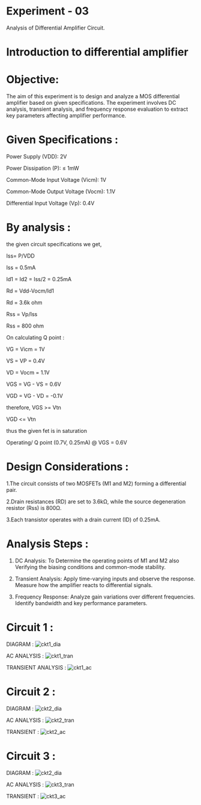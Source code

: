 # Experiment - 03
Analysis of Differential Amplifier Circuit.
# Introduction to differential amplifier 

# Objective:
The aim of this experiment is to design and analyze a MOS differential amplifier based on given specifications. The experiment involves DC analysis, transient analysis, and frequency response evaluation to extract key parameters affecting amplifier performance.

# Given Specifications :
Power Supply (VDD): 2V

Power Dissipation (P): ≤ 1mW

Common-Mode Input Voltage (Vicm): 1V

Common-Mode Output Voltage (Vocm): 1.1V

Differential Input Voltage (Vp): 0.4V

# By analysis :
the given circuit specifications we get,

Iss= P/VDD

Iss = 0.5mA

Id1 = Id2 = Iss/2 = 0.25mA

Rd = Vdd-Vocm/Id1

Rd = 3.6k ohm

Rss = Vp/Iss 

Rss = 800 ohm 

On calculating Q point :

VG = Vicm = 1V

VS = VP = 0.4V 

VD = Vocm = 1.1V

VGS = VG - VS = 0.6V

VGD = VG - VD = -0.1V

therefore, VGS >= Vtn

VGD <= Vtn

thus the given fet is in saturation 

Operating/ Q point (0.7V, 0.25mA) @ VGS = 0.6V

# Design Considerations :
1.The circuit consists of two MOSFETs (M1 and M2) forming a differential pair.

2.Drain resistances (RD) are set to 3.6kΩ, while the source degeneration resistor (Rss) is 800Ω.

3.Each transistor operates with a drain current (ID) of 0.25mA.


# Analysis Steps :

1. DC Analysis:
To Determine the operating points of M1 and M2 also Verifying the biasing conditions and common-mode stability.

2. Transient Analysis:
Apply time-varying inputs and observe the response.
Measure how the amplifier reacts to differential signals.

3. Frequency Response:
Analyze gain variations over different frequencies.
Identify bandwidth and key performance parameters.

# Circuit 1 :

DIAGRAM :
![ckt1_dia](https://github.com/user-attachments/assets/75013c09-ad96-4df1-9754-91a11e950119)

AC ANALYSIS :
![ckt1_tran](https://github.com/user-attachments/assets/03e12e77-3405-46c1-84d4-1836ce7e2f98)

TRANSIENT ANALYSIS :
![ckt1_ac](https://github.com/user-attachments/assets/5a9ef40a-6742-490a-870b-d45f3029d73f)





# Circuit 2 :

DIAGRAM :
![ckt2_dia](https://github.com/user-attachments/assets/9423fb47-d3c6-4d66-9548-eeb04633119d)

AC ANALYSIS :
![ckt2_tran](https://github.com/user-attachments/assets/75a3ce62-4465-4f2b-a7f7-23299bf19dff)

TRANSIENT :
![ckt2_ac](https://github.com/user-attachments/assets/25add486-3a2a-4985-8380-f6544d591b78)




# Circuit 3 :

DIAGRAM :
![ckt2_dia](https://github.com/user-attachments/assets/899a83d7-bb16-4292-988a-8fd3b17eaf2b)


AC ANALYSIS :
![ckt3_tran](https://github.com/user-attachments/assets/f164e8a1-13b5-475d-a44c-6761082ba487)


TRANSIENT :
![ckt3_ac](https://github.com/user-attachments/assets/0dad0625-9deb-4bd1-8d40-4270f3c764c1)
